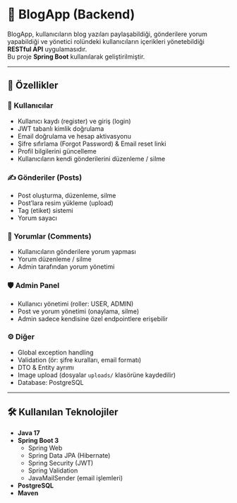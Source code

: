 # 📖 BlogApp (Backend)

BlogApp, kullanıcıların blog yazıları paylaşabildiği, gönderilere yorum yapabildiği ve yönetici rolündeki kullanıcıların içerikleri yönetebildiği **RESTful API** uygulamasıdır.  
Bu proje **Spring Boot** kullanılarak geliştirilmiştir.  

---

## 🚀 Özellikler

### 👤 Kullanıcılar
- Kullanıcı kaydı (register) ve giriş (login)
- JWT tabanlı kimlik doğrulama
- Email doğrulama ve hesap aktivasyonu
- Şifre sıfırlama (Forgot Password) & Email reset linki
- Profil bilgilerini güncelleme
- Kullanıcıların kendi gönderilerini düzenleme / silme

### ✍️ Gönderiler (Posts)
- Post oluşturma, düzenleme, silme
- Post’lara resim yükleme (upload)
- Tag (etiket) sistemi
- Yorum sayacı

### 💬 Yorumlar (Comments)
- Kullanıcıların gönderilere yorum yapması
- Yorum düzenleme / silme
- Admin tarafından yorum yönetimi

### 🛡️ Admin Panel
- Kullanıcı yönetimi (roller: USER, ADMIN)
- Post ve yorum yönetimi (onaylama, silme)
- Admin sadece kendisine özel endpointlere erişebilir

### ⚙️ Diğer
- Global exception handling
- Validation (ör: şifre kuralları, email formatı)
- DTO & Entity ayrımı
- Image upload (dosyalar `uploads/` klasörüne kaydedilir)
- Database: PostgreSQL

---

## 🛠️ Kullanılan Teknolojiler

- **Java 17**
- **Spring Boot 3**
  - Spring Web
  - Spring Data JPA (Hibernate)
  - Spring Security (JWT)
  - Spring Validation
  - JavaMailSender (email işlemleri)
- **PostgreSQL**
- **Maven**


